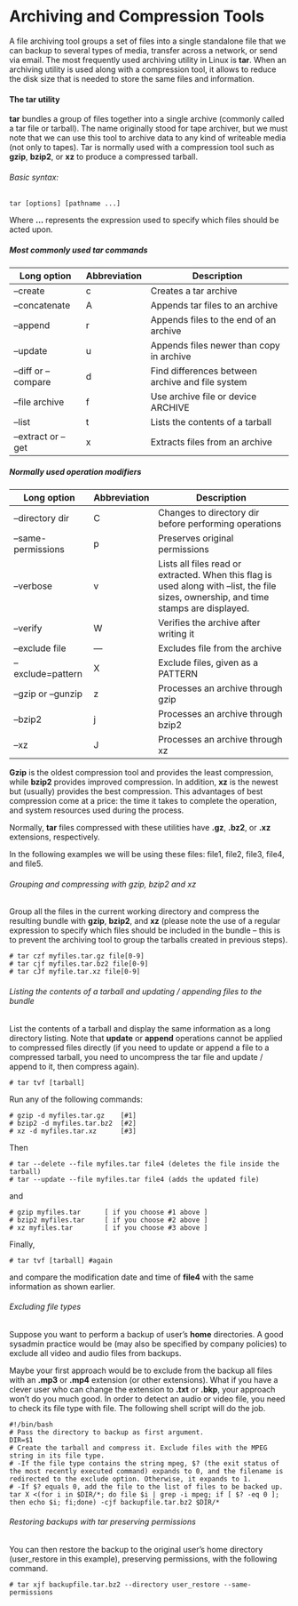 # Archiving and Compression Tools

A file archiving tool groups a set of files into a single standalone file that we can backup to several types of media, transfer across a network, or send via email. The most frequently used archiving utility in Linux is **tar**. When an archiving utility is used along with a compression tool, it allows to reduce the disk size that is needed to store the same files and information.

#### The tar utility

**tar** bundles a group of files together into a single archive (commonly called a tar file or tarball). The name originally stood for tape archiver, but we must note that we can use this tool to archive data to any kind of writeable media (not only to tapes). Tar is normally used with a compression tool such as **gzip**, **bzip2**, or **xz** to produce a compressed tarball.

###### Basic syntax:

```shell
tar [options] [pathname ...]
```

Where **…** represents the expression used to specify which files should be acted upon.

##### Most commonly used tar commands

| **Long option**   | **Abbreviation** | **Description**                                  |
| ----------------- | ---------------- | ------------------------------------------------ |
| –create           | c                | Creates a tar archive                            |
| –concatenate      | A                | Appends tar files to an archive                  |
| –append           | r                | Appends files to the end of an archive           |
| –update           | u                | Appends files newer than copy in archive         |
| –diff or –compare | d                | Find differences between archive and file system |
| –file archive     | f                | Use archive file or device ARCHIVE               |
| –list             | t                | Lists the contents of a tarball                  |
| –extract or –get  | x                | Extracts files from an archive                   |

##### Normally used operation modifiers

| **Long option**   | **Abbreviation** | **Description**                                              |
| ----------------- | ---------------- | ------------------------------------------------------------ |
| –directory dir    | C                | Changes to directory dir before performing operations        |
| –same-permissions | p                | Preserves original permissions                               |
| –verbose          | v                | Lists all files read or extracted. When this flag is used along with –list, the file sizes, ownership, and time stamps are displayed. |
| –verify           | W                | Verifies the archive after writing it                        |
| –exclude file     | —                | Excludes file from the archive                               |
| –exclude=pattern  | X                | Exclude files, given as a PATTERN                            |
| –gzip or –gunzip  | z                | Processes an archive through gzip                            |
| –bzip2            | j                | Processes an archive through bzip2                           |
| –xz               | J                | Processes an archive through xz                              |

**Gzip** is the oldest compression tool and provides the least compression, while **bzip2** provides improved compression. In addition, **xz** is the newest but (usually) provides the best compression. This advantages of best compression come at a price: the time it takes to complete the operation, and system resources used during the process.

Normally, **tar** files compressed with these utilities have **.gz**, **.bz2**, or **.xz** extensions, respectively. 

In the following examples we will be using these files: file1, file2, file3, file4, and file5.

###### Grouping and compressing with gzip, bzip2 and xz

Group all the files in the current working directory and compress the resulting bundle with **gzip**, **bzip2**, and **xz** (please note the use of a regular expression to specify which files should be included in the bundle – this is to prevent the archiving tool to group the tarballs created in previous steps).

```
# tar czf myfiles.tar.gz file[0-9]
# tar cjf myfiles.tar.bz2 file[0-9]
# tar cJf myfile.tar.xz file[0-9]
```

###### Listing the contents of a tarball and updating / appending files to the bundle

List the contents of a tarball and display the same information as a long directory listing. Note that **update** or **append** operations cannot be applied to compressed files directly (if you need to update or append a file to a compressed tarball, you need to uncompress the tar file and update / append to it, then compress again).

```
# tar tvf [tarball]
```

Run any of the following commands:

```
# gzip -d myfiles.tar.gz	[#1] 
# bzip2 -d myfiles.tar.bz2	[#2] 
# xz -d myfiles.tar.xz 		[#3] 
```

Then

```
# tar --delete --file myfiles.tar file4 (deletes the file inside the tarball)
# tar --update --file myfiles.tar file4 (adds the updated file)
```

and

```
# gzip myfiles.tar		[ if you choose #1 above ]
# bzip2 myfiles.tar		[ if you choose #2 above ]
# xz myfiles.tar 		[ if you choose #3 above ]
```

Finally,

```
# tar tvf [tarball] #again
```

and compare the modification date and time of **file4** with the same information as shown earlier.

###### Excluding file types

Suppose you want to perform a backup of user’s **home** directories. A good sysadmin practice would be (may also be specified by company policies) to exclude all video and audio files from backups.

Maybe your first approach would be to exclude from the backup all files with an **.mp3** or **.mp4** extension (or other extensions). What if you have a clever user who can change the extension to **.txt** or **.bkp**, your approach won’t do you much good. In order to detect an audio or video file, you need to check its file type with file. The following shell script will do the job.

```
#!/bin/bash
# Pass the directory to backup as first argument.
DIR=$1
# Create the tarball and compress it. Exclude files with the MPEG string in its file type.
# -If the file type contains the string mpeg, $? (the exit status of the most recently executed command) expands to 0, and the filename is redirected to the exclude option. Otherwise, it expands to 1.
# -If $? equals 0, add the file to the list of files to be backed up.
tar X <(for i in $DIR/*; do file $i | grep -i mpeg; if [ $? -eq 0 ]; then echo $i; fi;done) -cjf backupfile.tar.bz2 $DIR/*
```

###### Restoring backups with tar preserving permissions

You can then restore the backup to the original user’s home directory (user_restore in this example), preserving permissions, with the following command.

```
# tar xjf backupfile.tar.bz2 --directory user_restore --same-permissions
```
